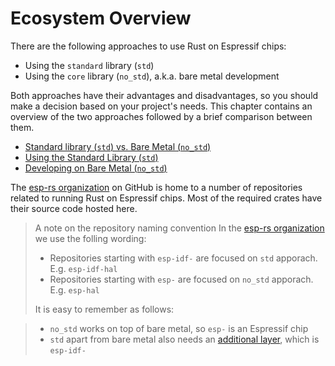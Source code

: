 # Ecosystem Overview

There are the following approaches to use Rust on Espressif chips:

- Using the `standard` library (`std`)
- Using the `core` library (`no_std`), a.k.a. bare metal development

Both approaches have their advantages and disadvantages, so you should make a decision based on your project's needs. This chapter contains an overview of the two approaches followed by a brief comparison between them.

- [Standard library (`std`) vs. Bare Metal (`no_std`)][rust-esp-book-std-vs-no-std]
- [Using the Standard Library (`std`)][rust-esp-book-std]
- [Developing on Bare Metal (`no_std`)][rust-esp-book-no-std]


[rust-esp-book-std-vs-no-std]: ./comparing-std-and-no_std.html
[rust-esp-book-std]: ./using-the-standard-library.html
[rust-esp-book-no-std]: ./bare-metal.html


The [esp-rs organization] on GitHub is home to a number of repositories related to running Rust on Espressif chips. Most of the required crates have their source code hosted here.

> A note on the repository naming convention
> In the [esp-rs organization] we use the folling wording:
>
> - Repositories starting with `esp-idf-` are focused on `std` apporach. E.g. `esp-idf-hal`
> - Repositories starting with `esp-` are focused on `no_std` apporach. E.g. `esp-hal`
>
> It is easy to remember as follows:

> - `no_std` works on top of bare metal, so `esp-` is an Espressif chip
>- `std` apart from bare metal also needs an [additional layer](https://github.com/espressif/esp-idf), which is `esp-idf-`

[esp-rs organization]: https://github.com/esp-rs/
